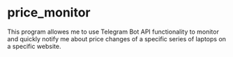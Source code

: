 # price_monitor
This program allowes me to use Telegram Bot API functionality to monitor and quickly notify me about price changes of a specific series of laptops on a specific website.
